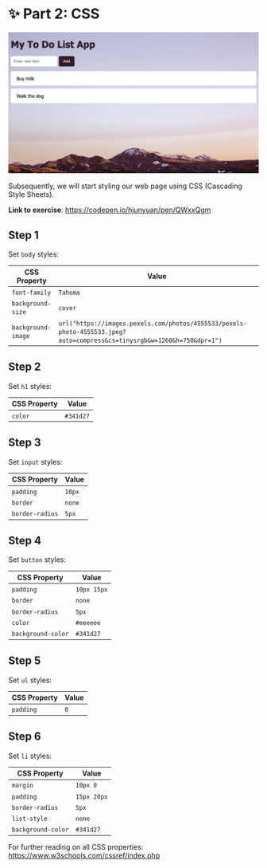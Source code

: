 # ✨ Part 2: CSS

![Screenshot of completed CSS](/screenshots/css-sample.png)

Subsequently, we will start styling our web page using CSS (Cascading Style Sheets).

**Link to exercise**: <https://codepen.io/hjunyuan/pen/QWxxQgm>

## Step 1

Set `body` styles:

| CSS Property       | Value                                                                                                                    |
| ------------------ | ------------------------------------------------------------------------------------------------------------------------ |
| `font-family`      | `Tahoma`                                                                                                                 |
| `background-size`  | `cover`                                                                                                                  |
| `background-image` | `url("https://images.pexels.com/photos/4555533/pexels-photo-4555533.jpeg?auto=compress&cs=tinysrgb&w=1260&h=750&dpr=1")` |

## Step 2

Set `h1` styles:

| CSS Property | Value     |
| ------------ | --------- |
| `color`      | `#341d27` |

## Step 3

Set `input` styles:

| CSS Property    | Value  |
| --------------- | ------ |
| `padding`       | `10px` |
| `border`        | `none` |
| `border-radius` | `5px`  |

## Step 4

Set `button` styles:

| CSS Property       | Value       |
| ------------------ | ----------- |
| `padding`          | `10px 15px` |
| `border`           | `none`      |
| `border-radius`    | `5px`       |
| `color`            | `#eeeeee`   |
| `background-color` | `#341d27`   |

## Step 5

Set `ul` styles:

| CSS Property | Value |
| ------------ | ----- |
| `padding`    | `0`   |

## Step 6

Set `li` styles:

| CSS Property       | Value       |
| ------------------ | ----------- |
| `margin`           | `10px 0`    |
| `padding`          | `15px 20px` |
| `border-radius`    | `5px`       |
| `list-style`       | `none`      |
| `background-color` | `#341d27`   |

For further reading on all CSS properties: <https://www.w3schools.com/cssref/index.php>
